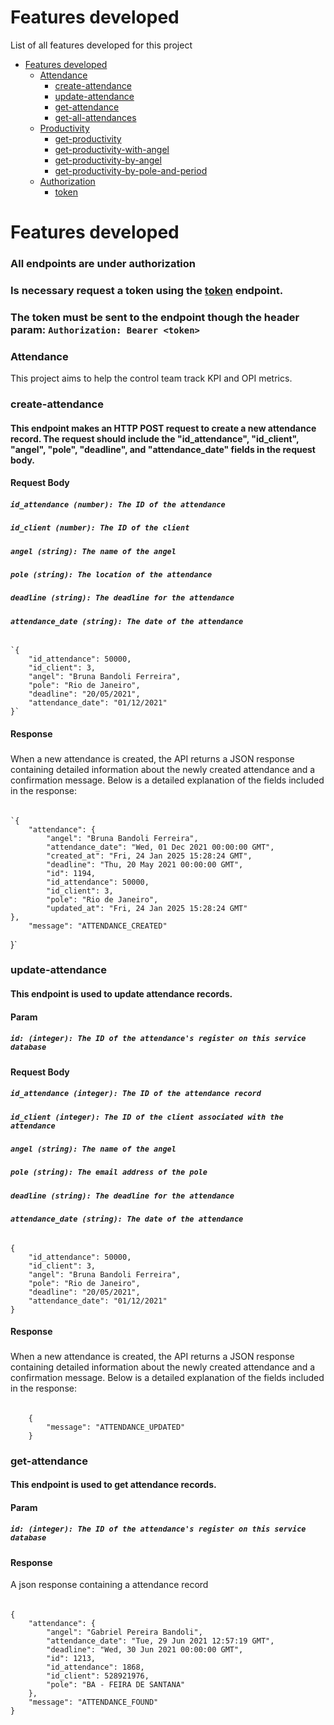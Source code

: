 # <div id='#features-developed'/>Features developed
List of all features developed for this project

* [Features developed](#features-developed)
    * [Attendance](#attendance)
      * [create-attendance](#create-attendance)
      * [update-attendance](#update-attendance)
      * [get-attendance](#get-attendance)
      * [get-all-attendances](#get-all-attendances)
    * [Productivity](#productivity)
      * [get-productivity](#get-productivity)
      * [get-productivity-with-angel](#get-productivity-with-angel)
      * [get-productivity-by-angel](#get-productivity-by-angel)
      * [get-productivity-by-pole-and-period](#get-productivity-by-pole-and-period)
    * [Authorization](#authorization)
      * [token](#token)

# <div id='#features-developed'/> Features developed

### All endpoints are under authorization
### Is necessary request a token using the [token](#token) endpoint.
### The token must be sent to the endpoint though the header param: `Authorization: Bearer <token>`

### <div id='#attendance'/> Attendance
This project aims to help the control team track KPI and OPI metrics.

###   create-attendance<div id='#create-attendance'/>
####  This endpoint makes an HTTP POST request to create a new attendance record. The request should include the "id_attendance", "id_client", "angel", "pole", "deadline", and "attendance_date" fields in the request body.
####  Request Body
##### `id_attendance (number): The ID of the attendance`
##### `id_client (number): The ID of the client`
##### `angel (string): The name of the angel`
##### `pole (string): The location of the attendance`
##### `deadline (string): The deadline for the attendance`
##### `attendance_date (string): The date of the attendance`

###### 
    `{
        "id_attendance": 50000,
        "id_client": 3,
        "angel": "Bruna Bandoli Ferreira",
        "pole": "Rio de Janeiro",
        "deadline": "20/05/2021",
        "attendance_date": "01/12/2021"
    }`

#### Response
### 
When a new attendance is created, the API returns a JSON response containing detailed information about the newly created attendance and a confirmation message. Below is a detailed explanation of the fields included in the response:
###### 
    `{
        "attendance": {
            "angel": "Bruna Bandoli Ferreira",
            "attendance_date": "Wed, 01 Dec 2021 00:00:00 GMT",
            "created_at": "Fri, 24 Jan 2025 15:28:24 GMT",
            "deadline": "Thu, 20 May 2021 00:00:00 GMT",
            "id": 1194,
            "id_attendance": 50000,
            "id_client": 3,
            "pole": "Rio de Janeiro",
            "updated_at": "Fri, 24 Jan 2025 15:28:24 GMT"
    },
        "message": "ATTENDANCE_CREATED"
}`

###   update-attendance<div id='#update-attendance'/>
#### This endpoint is used to update attendance records.
#### Param
#####  `id: (integer): The ID of the attendance's register on this service database`
####  Request Body
##### `id_attendance (integer): The ID of the attendance record`
##### `id_client (integer): The ID of the client associated with the attendance`
##### `angel (string): The name of the angel`
##### `pole (string): The email address of the pole`
##### `deadline (string): The deadline for the attendance`
##### `attendance_date (string): The date of the attendance`

###### 
    {
        "id_attendance": 50000,
        "id_client": 3,
        "angel": "Bruna Bandoli Ferreira",
        "pole": "Rio de Janeiro",
        "deadline": "20/05/2021",
        "attendance_date": "01/12/2021"
    }

#### Response
### 
When a new attendance is created, the API returns a JSON response containing detailed information about the newly created attendance and a confirmation message. Below is a detailed explanation of the fields included in the response:
###### 
        {
            "message": "ATTENDANCE_UPDATED"
        }

###   get-attendance<div id='#get-attendance'/>
#### This endpoint is used to get attendance records.
#### Param
#####  `id: (integer): The ID of the attendance's register on this service database`
#### Response
A json response containing a attendance record
######
    {
        "attendance": {
            "angel": "Gabriel Pereira Bandoli",
            "attendance_date": "Tue, 29 Jun 2021 12:57:19 GMT",
            "deadline": "Wed, 30 Jun 2021 00:00:00 GMT",
            "id": 1213,
            "id_attendance": 1868,
            "id_client": 528921976,
            "pole": "BA - FEIRA DE SANTANA"
        },
        "message": "ATTENDANCE_FOUND"
    }

### 
